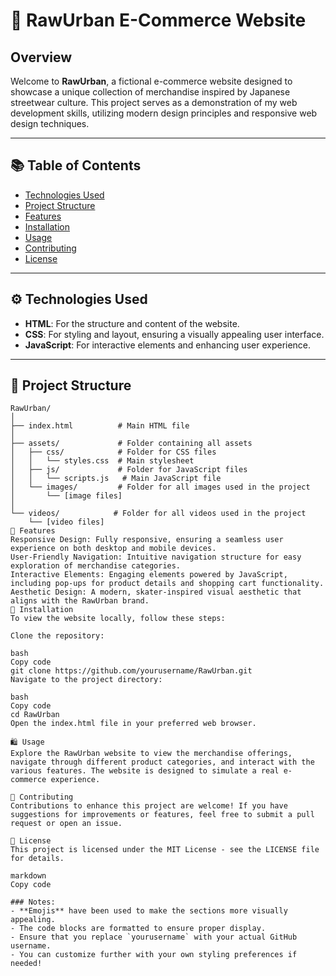 # 🌟 RawUrban E-Commerce Website

## Overview
Welcome to **RawUrban**, a fictional e-commerce website designed to showcase a unique collection of merchandise inspired by Japanese streetwear culture. This project serves as a demonstration of my web development skills, utilizing modern design principles and responsive web design techniques.

---

## 📚 Table of Contents
- [Technologies Used](#technologies-used)
- [Project Structure](#project-structure)
- [Features](#features)
- [Installation](#installation)
- [Usage](#usage)
- [Contributing](#contributing)
- [License](#license)

---

## ⚙️ Technologies Used
- **HTML**: For the structure and content of the website.
- **CSS**: For styling and layout, ensuring a visually appealing user interface.
- **JavaScript**: For interactive elements and enhancing user experience.

---

## 📁 Project Structure
```plaintext
RawUrban/
│
├── index.html          # Main HTML file
│
├── assets/             # Folder containing all assets
│   ├── css/            # Folder for CSS files
│   │   └── styles.css  # Main stylesheet
│   ├── js/             # Folder for JavaScript files
│   │   └── scripts.js   # Main JavaScript file
│   └── images/         # Folder for all images used in the project
│       └── [image files]
│
└── videos/            # Folder for all videos used in the project
    └── [video files]
🌟 Features
Responsive Design: Fully responsive, ensuring a seamless user experience on both desktop and mobile devices.
User-Friendly Navigation: Intuitive navigation structure for easy exploration of merchandise categories.
Interactive Elements: Engaging elements powered by JavaScript, including pop-ups for product details and shopping cart functionality.
Aesthetic Design: A modern, skater-inspired visual aesthetic that aligns with the RawUrban brand.
🚀 Installation
To view the website locally, follow these steps:

Clone the repository:

bash
Copy code
git clone https://github.com/yourusername/RawUrban.git
Navigate to the project directory:

bash
Copy code
cd RawUrban
Open the index.html file in your preferred web browser.

🛍️ Usage
Explore the RawUrban website to view the merchandise offerings, navigate through different product categories, and interact with the various features. The website is designed to simulate a real e-commerce experience.

🤝 Contributing
Contributions to enhance this project are welcome! If you have suggestions for improvements or features, feel free to submit a pull request or open an issue.

📝 License
This project is licensed under the MIT License - see the LICENSE file for details.

markdown
Copy code

### Notes:
- **Emojis** have been used to make the sections more visually appealing.
- The code blocks are formatted to ensure proper display.
- Ensure that you replace `yourusername` with your actual GitHub username.
- You can customize further with your own styling preferences if needed!

